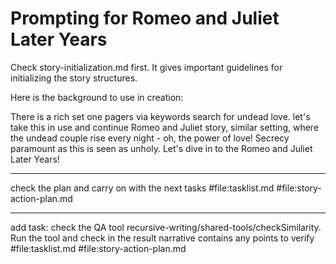 # Prompting for Romeo and Juliet Later Years

Check story-initialization.md first. It gives important guidelines for initializing the story structures.

Here is the background to use in creation:

There is a rich set one pagers via keywords search for undead love. let's take this in use and continue Romeo and Juliet story, similar setting, where the undead couple rise every night - oh, the power of love! Secrecy paramount as this is seen as unholy. Let's dive in to the Romeo and Juliet Later Years!

---

check the plan and carry on with the next tasks #file:tasklist.md #file:story-action-plan.md 

---

add task:
check the QA tool recursive-writing/shared-tools/checkSimilarity. Run the tool and check in the result narrative contains any points to verify #file:tasklist.md #file:story-action-plan.md 